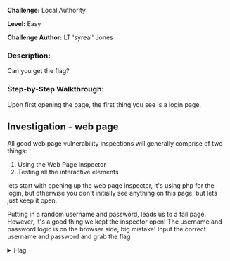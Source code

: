 **Challenge:** Local Authority

**Level:** Easy

**Challenge Author:** LT 'syreal' Jones

### Description: 
Can you get the flag?

### Step-by-Step Walkthrough:
Upon first opening the page, the first thing you see is a login page.

## Investigation - web page
All good web page vulnerability inspections will generally comprise of two things:

1. Using the Web Page Inspector
2. Testing all the interactive elements

lets start with opening up the web page inspector, it's using php for the login, but otherwise you don't initially see anything on this page, but lets just keep it open.

Putting in a random username and password, leads us to a fail page. However, it's a good thing we kept the inspector open! The username and password logic is on the browser side, big mistake! Input the correct username and password and grab the flag

<details><summary>Flag</summary>
    <pre>
    picoCTF{j5_15_7r4n5p4r3n7_b0c2c9cb}
    </pre>
   </details>